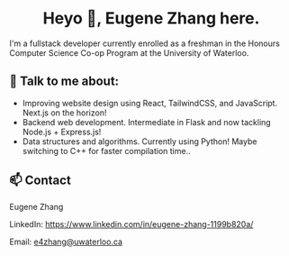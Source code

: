 <h1 align="center">Heyo 👋, Eugene Zhang here.</h1>

I'm a fullstack developer currently enrolled as a freshman in the Honours Computer Science Co-op Program at the University of Waterloo.

## 👀 Talk to me about:
- Improving website design using React, TailwindCSS, and JavaScript. Next.js on the horizon!
- Backend web development. Intermediate in Flask and now tackling Node.js + Express.js!
- Data structures and algorithms. Currently using Python! Maybe switching to C++ for faster compilation time..

## 📫 Contact

Eugene Zhang

LinkedIn: https://www.linkedin.com/in/eugene-zhang-1199b820a/

Email: e4zhang@uwaterloo.ca

<!-- ![Ezzhingy's GitHub stats](https://github-readme-stats.vercel.app/api?username=ezzhingy&show_icons=true&theme=gruvbox) -->


<!-- [![Top Langs](https://github-readme-stats.vercel.app/api/top-langs/?username=Ezzhingy&layout=compact)](https://github.com/Ezzhingy/readme-stats)
 -->
 
<!---
Ezzhingy/Ezzhingy is a ✨ special ✨ repository because its `README.md` (this file) appears on your GitHub profile.
You can click the Preview link to take a look at your changes.
--->

